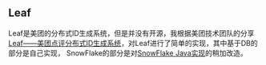 ## Leaf

Leaf是美团的分布式ID生成系统，但是并没有开源，我根据美团技术团队的分享
[Leaf——美团点评分布式ID生成系统](https://tech.meituan.com/MT_Leaf.html)，对Leaf进行了简单的实现，其中基于DB的部分是自己实现，
SnowFlake的部分是对[SnowFlake Java实现](https://github.com/beyondfengyu/SnowFlake)的稍加改造。

